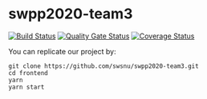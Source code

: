 # swpp2020-team3



[![Build Status](https://travis-ci.org/swsnu/swpp2020-team3.svg?branch=deploy)](https://travis-ci.org/swsnu/swpp2020-team3)
[![Quality Gate Status](https://sonarcloud.io/api/project_badges/measure?project=swsnu_swpp2020-team3&metric=alert_status)](https://sonarcloud.io/dashboard?id=swsnu_swpp2020-team3)
[![Coverage Status](https://coveralls.io/repos/github/swsnu/swpp2020-team3/badge.svg?branch=master)](https://coveralls.io/github/swsnu/swpp2020-team3?branch=master)

You can replicate our project by:<br/>
```
git clone https://github.com/swsnu/swpp2020-team3.git
cd frontend
yarn
yarn start
``` 
